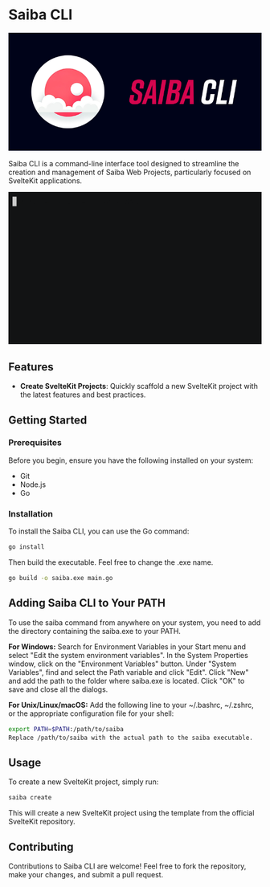# Saiba CLI

<img src="image/banner.png" alt="drawing" width="520"/>

Saiba CLI is a command-line interface tool designed to streamline the creation and management of Saiba Web Projects, particularly focused on SvelteKit applications.

<img src="image/gif/demo.gif" alt="demo" width="720"/>

## Features

-   **Create SvelteKit Projects**: Quickly scaffold a new SvelteKit project with the latest features and best practices.

## Getting Started

### Prerequisites

Before you begin, ensure you have the following installed on your system:

-   Git
-   Node.js
-   Go

### Installation

To install the Saiba CLI, you can use the Go command:

```bash
go install
```

Then build the executable. Feel free to change the .exe name.

```bash
go build -o saiba.exe main.go
```

## Adding Saiba CLI to Your PATH

To use the saiba command from anywhere on your system, you need to add the directory containing the saiba.exe to your PATH.

**For Windows:**
Search for Environment Variables in your Start menu and select "Edit the system environment variables".
In the System Properties window, click on the "Environment Variables" button.
Under "System Variables", find and select the Path variable and click "Edit".
Click "New" and add the path to the folder where saiba.exe is located.
Click "OK" to save and close all the dialogs.

**For Unix/Linux/macOS:**
Add the following line to your ~/.bashrc, ~/.zshrc, or the appropriate configuration file for your shell:

```bash
export PATH=$PATH:/path/to/saiba
Replace /path/to/saiba with the actual path to the saiba executable.
```

## Usage

To create a new SvelteKit project, simply run:

```bash
saiba create
```

This will create a new SvelteKit project using the template from the official SvelteKit repository.



## Contributing

Contributions to Saiba CLI are welcome! Feel free to fork the repository, make your changes, and submit a pull request.
